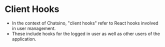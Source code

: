 # Client Hooks

- In the context of Chatsino, "client hooks" refer to React hooks involved in user management.
- These include hooks for the logged in user as well as other users of the application.

